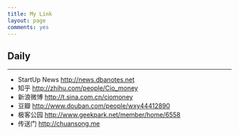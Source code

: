 ```yaml
---
title: My Link
layout: page
comments: yes
---
```

        
        
## Daily
***

* StartUp News <a href="http://news.dbanotes.net" target="_blank">http://news.dbanotes.net</a>
* 知乎     <a href="http://zhihu.com/people/Cio_money" target="_blank">http://zhihu.com/people/Cio_money</a>
* 新浪微博  <a href="http://t.sina.com.cn/ciomoney" target="_blank">http://t.sina.com.cn/ciomoney</a>
* 豆瓣     <a href="http://www.douban.com/people/wxy44412890" target="_blank">http://www.douban.com/people/wxy44412890</a>
* 极客公园  <a href="http://www.geekpark.net/member/home/6558" target="_blank">http://www.geekpark.net/member/home/6558</a>
* 传送门    <a href="http://chuansong.me" target="_blank">http://chuansong.me</a>